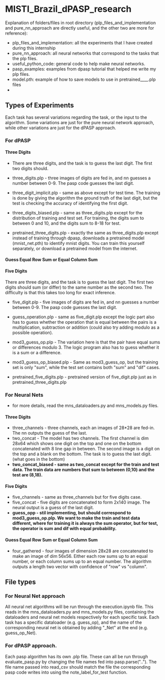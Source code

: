 # MISTI_Brazil_dPASP_research
Explanation of folders/files in root directory (plp_files_and_implementation and pure_nn_approach are directly useful, and the other two are more for reference):
- plp_files_and_implementation: all the experiments that I have created during this internship
- pure_nn_approach: all neural networks that correspond to the tasks that the plp files.
- useful_python_code: general code to help make neural networks.
- pasp_examples: examples from dpasp tutorial that helped me write my plp files.
- model.pth: example of how to save models to use in pretrained____.plp files
- 

## Types of Experiments
Each task has several variations regarding the task, or the input to the algorithm. Some variations are just for the pure neural network approach, while other variations are just for the dPASP approach.

### For dPASP 

#### Three Digits 
- There are three digits, and the task is to guess the last digit. The first two digits should.

- three_digits.plp - three images of digits are fed in, and nn guesses a number between 0-9. The pasp code guesses the last digit.

- three_digit_implicit.plp - same as above except for test time. The training is done by giving the algorithm the ground truth of the last digit, but the test is checking the accuracy of identifying the first digit.

- three_digits_biased.plp - same as three_digits.plp except for the distribution of training and test set. For training, the digits sum to between 0 and 10, and the digits sum to 8-18 for test.

- pretrained_three_digits.plp - exactly the same as three_digits.plp except instead of training through dpasp, downloads a pretrained model (mnist_net.pth) to identify mnist digits. You can train this yourself separately, or download a pretrained model from the internet.

#### Guess Equal Row Sum or Equal Column Sum

#### Five Digits
There are three digits, and the task is to guess the last digit. The first two digits should sum (or differ) to the same number as the second two. The difficulty is that this takes too long for exact inference.

- five_digit.plp - five images of digits are fed in, and nn guesses a number between 0-9. The pasp code guesses the last digit.

- guess_operation.plp - same as five_digit.plp except the logic part also has to guess whether the operation that is equal between the pairs is a multiplication, subtraction or addition (could also try adding modulo as a possible operation). 

- mod3_guess_op.plp - The variation here is that the pair have equal sums or differences modulo 3. The logic program also has to guess whether it is a sum or a difference.

- mod3_guess_op_biased.plp - Same as mod3_guess_op, but the training set is only "sum", while the test set contains both "sum" and "dif" cases.

- pretrained_five_digits.plp - pretrained version of five_digit.plp just as in pretrained_three_digits.plp

### For Neural Nets
- for more details, read the mns_dataloaders.py and mns_models.py files.
#### Three Digits
- three_channels - three channels, each an images of 28*28 are fed-in. The nn outputs the guess of the last.
- two_concat - The model has two channels. The first channel is dim 28x64 which shows one digit on the top and one on the bottom concatenated with 8 line gap in between. The second image is a digit on the top and a blank on the bottom. The task is to guess the last digit. (what goes in the bottom)
- **two_concat_biased - same as two_concat except for the train and test data. The train data are numbers that sum to between (0,10) and the test are (8,18).**

#### Five Digits
- five_channels - same as three_channels but for five digits case.
- five_concat - five digits are concatenated to form 2x140 image. The neural output is a guess of the last digit.
- **guess_opp - stil implementing, but should correspond to mod3_guess_op.plp. We want to make the train and test data different, where for training it is always the sum operator, but for test, the operator is sum and dif with equal probability.**
#### Guess Equal Row Sum or Equal Column Sum
- four_gathered - four images of dimension 28x28 are concatenated to make an image of dim 56x56. Either each row sums up to an equal number, or each column sums up to an equal number. The algorithm outputs a length two vector with confidence of "row" vs "column".

## File types
### For Neural Net approach
All neural net algorithms will be run through the execution.ipynb file. This reads in the mns_dataloaders.py and mns_models.py files, containing the dataloaders and neural net models respectively for each specific task. Each task has a specific dataloader (e.g. guess_op), and the name of the corresponding neural net is obtained by adding "_Net" at the end (e.g. guess_op_Net).

### For dPASP approach.
Each pasp algorithm has its own .plp file. These can all be run through evaluate_pasp.py by changing the file names fed into pasp.parse(".."). The file name passed into read_csv should match the file the corresponding pasp code writes into using the note_label_for_test function.
